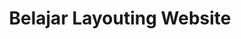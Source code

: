 ---
title: Belajar Layouting Website
clean_title: Layouting
description: bla bla
layout: skill
permalink: /skill/layouting
---